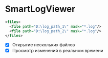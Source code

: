 # SmartLogViewer
```xml
<files>
  <file path="D:\log_path_1\" mask="*.log"/>
  <file path="D:\log_path_2\" mask="*.log"/>
</files>
```

- [x] Открытие нескольких файлов
- [x] Просмотр изменений в реальном времени
